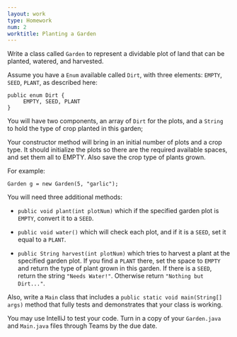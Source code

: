 ```yaml
---
layout: work
type: Homework
num: 2
worktitle: Planting a Garden
---
```


Write a class called `Garden` to represent a dividable plot of land that can be
planted, watered, and harvested.

Assume you have a `Enum` available called `Dirt`, with three elements: `EMPTY`, `SEED`, `PLANT`, as described here:

    public enum Dirt {
         EMPTY, SEED, PLANT
    }

You will have two components, an array of `Dirt` for the plots, and a `String` to hold the type of crop planted in this garden;

Your constructor method will bring in an initial number of plots and a crop type.
It should initialize the plots so there are the required available spaces, and set them all to EMPTY. Also save the crop type of plants grown.

For example:

    Garden g = new Garden(5, "garlic");

You will need three additional methods:

* `public void plant(int plotNum)` which if the specified garden plot is `EMPTY`, convert it to a `SEED`.

* `public void water()` which will check each plot, and if it is a `SEED`, set it equal to a `PLANT`.

* `public String harvest(int plotNum)` which tries to harvest a plant at the specified garden plot. If you find a `PLANT` there,
set the space to `EMPTY` and return the type of plant grown in this garden.
If there is a `SEED`,
return the string `"Needs Water!"`. Otherwise return `"Nothing but Dirt..."`.

Also, write a `Main` class that includes a `public static void main(String[] args)` method that fully tests and demonstrates that your class is working.

You may use IntelliJ to test your code. Turn in a copy of your
`Garden.java` and `Main.java` files through Teams by the due date.
